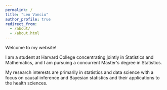 ```yaml
---
permalink: /
title: "Leo Vanciu"
author_profile: true
redirect_from: 
  - /about/
  - /about.html
---
```


Welcome to my website!

I am a student at Harvard College concentrating jointly in Statistics and Mathematics, and I am pursuing a concurrent Master's degree in Statistics.

My research interests are primarily in statistics and data science with a focus on causal inference and Bayesian statistics and their applications to the health sciences.